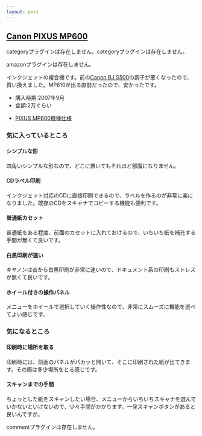 ```yaml
---
layout: post
---
```

<h2><a href="/?page=Canon+PIXUS+MP600" class="wikipage">Canon PIXUS MP600</a></h2>
<p><span class="error">categoryプラグインは存在しません。</span><span class="error">categoryプラグインは存在しません。</span></p>
<p><span class="error">amazonプラグインは存在しません。</span></p>
<p>インクジェットの複合機です。前の<a href="/?page=Canon+BJ+S500" class="wikipage">Canon BJ S500</a>の調子が悪くなったので、買い換えました。MP610が出る直前だったので、安かったです。</p>
<ul>
<li>購入時期:2007年9月</li>
<li>金額:2万ぐらい</li>
</ul>
<ul>
<li><a href="http://cweb.canon.jp/e-support/qa/1055/app/servlet/qadoc?qa=039530">PIXUS MP600機種仕様</a></li>
</ul>
<h3>気に入っているところ</h3>
<h4>シンプルな形</h4>
<p>四角いシンプルな形なので、どこに置いてもそれほど邪魔になりません。</p>
<h4>CDラベル印刷</h4>
<p>インクジェット対応のCDに直接印刷できるので、ラベルを作るのが非常に楽になりました。既存のCDをスキャナでコピーする機能も便利です。</p>
<h4>普通紙カセット</h4>
<p>普通紙をある程度、前面のカセットに入れておけるので、いちいち紙を補充する手間が無くて良いです。</p>
<h4>白黒印刷が速い</h4>
<p>キヤノンは昔から白黒印刷が非常に速いので、ドキュメント系の印刷もストレスが無くて良いです。</p>
<h4>ホイール付きの操作パネル</h4>
<p>メニューをホイールで選択していく操作性なので、非常にスムーズに機能を選べてよい感じです。</p>
<h3>気になるところ</h3>
<h4>印刷時に場所を取る</h4>
<p>印刷時には、前面のパネルがパカッと開いて、そこに印刷された紙が出てきます。その際は多少場所をとる感じです。</p>
<h4>スキャンまでの手間</h4>
<p>ちょっとした紙をスキャンしたい場合、メニューからいちいちスキャナを選んでいかないといけないので、少々手間がかかります。一発スキャンボタンがあると良いんですが。</p>
<p><span class="error">commentプラグインは存在しません。</span> </p>
